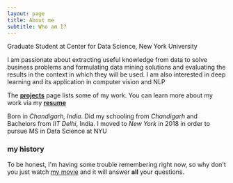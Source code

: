 ```yaml
---
layout: page
title: About me
subtitle: Who am I?
---
```


<i class="fa fa-institution"></i> Graduate Student at Center for Data Science, New York University


<i class="fa fa-code"></i> I am passionate about extracting useful knowledge from data to solve business problems and formulating data mining solutions and evaluating the results in the context in which they will be used. I am also interested in deep learning and its application in computer vision and NLP


<i class="fa fa-file-pdf-o"></i> The **[projects]()** page lists some of my work. You can learn more about my work via my **[resume]()**


<i class="fa fa-globe"></i> Born in *Chandigarh, India*. Did my schooling from *Chandigarh* and Bachelors from *IIT Delhi*, India. I moved to *New York* in 2018 in order to pursue MS in Data Science at NYU



### my history

To be honest, I'm having some trouble remembering right now, so why don't you just watch [my movie](http://en.wikipedia.org/wiki/The_Princess_Bride_%28film%29) and it will answer **all** your questions.
